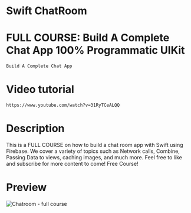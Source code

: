 # Swift ChatRoom

# FULL COURSE: Build A Complete Chat App 100% Programmatic UIKit
    Build A Complete Chat App

# Video tutorial

    https://www.youtube.com/watch?v=31RyTCeALQQ

# Description

This is a FULL COURSE on how to build a chat room app with Swift using Firebase. We cover a variety of topics such as Network calls, Combine, Passing Data to views, caching images, and much more. Feel free to like and subscribe for more content to come! Free Course!

# Preview

![Chatroom - full course](https://www.youtube.com/watch?v=31RyTCeALQQ)
